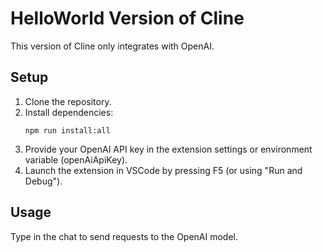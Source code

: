 # HelloWorld Version of Cline
This version of Cline only integrates with OpenAI.

## Setup
1. Clone the repository.
2. Install dependencies:
   ```
   npm run install:all
   ```
3. Provide your OpenAI API key in the extension settings or environment variable (openAiApiKey).
4. Launch the extension in VSCode by pressing F5 (or using "Run and Debug").

## Usage
Type in the chat to send requests to the OpenAI model.
